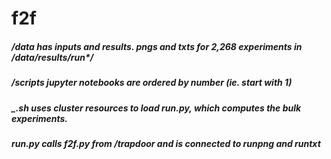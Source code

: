 # f2f

##### /data has inputs and results. pngs and txts for 2,268 experiments in /data/results/run*/
##### /scripts jupyter notebooks are ordered by number (ie. start with 1)
##### _.sh uses cluster resources to load run.py, which computes the bulk experiments.
##### run.py calls f2f.py from /trapdoor and is connected to runpng and runtxt
